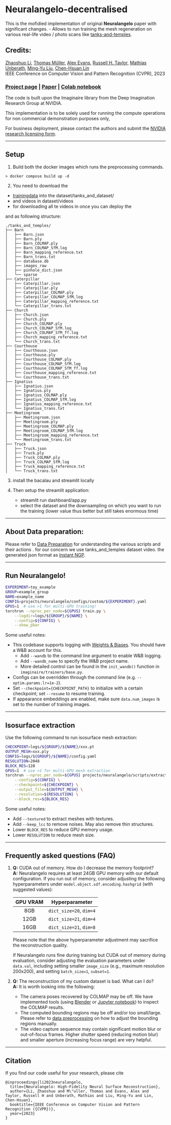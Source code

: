 # Neuralangelo-decentralised 
This is the mofidied implementation of original **Neuralangelo** paper with significant changes.
    - Allows to run training the mesh regeneration on various real-life video / photo scans like [tanks-and-temples]().



## Credits:

[Zhaoshuo Li](https://mli0603.github.io/),
[Thomas Müller](https://tom94.net/),
[Alex Evans](https://research.nvidia.com/person/alex-evans),
[Russell H. Taylor](https://www.cs.jhu.edu/~rht/),
[Mathias Unberath](https://mathiasunberath.github.io/),
[Ming-Yu Liu](https://mingyuliu.net/),
[Chen-Hsuan Lin](https://chenhsuanlin.bitbucket.io/)  
IEEE Conference on Computer Vision and Pattern Recognition (CVPR), 2023

### [Project page](https://research.nvidia.com/labs/dir/neuralangelo/) | [Paper](https://arxiv.org/abs/2306.03092/) | [Colab notebook](https://colab.research.google.com/drive/13u8DX9BNzQwiyPPCB7_4DbSxiQ5-_nGF)

The code is built upon the Imaginaire library from the Deep Imagination Research Group at NVIDIA.  




This implementation is to be solely used for running the compute operations for non commercial demonstration purposes only,

 For business  deployment, please contact the authors and submit the [NVIDIA research licensing form](https://www.nvidia.com/en-us/research/inquiries/).

--------------------------------------

## Setup


1. Build both the docker images which runs the preprocessing commands.

```
> docker compose build up -d 
```

2. You need to download the 
- [trainingdata](https://drive.google.com/file/d/1jAr3IDvhVmmYeDWi0D_JfgiHcl70rzVE/view?resourcekey=)   into the dataset/tanks_and_dataset/ 
- and  videos in dataset/videos
- for downloading all te videos in once you can deploy the 

and as following structure:

```
./tanks_and_temples/
├── Barn
│   ├── Barn.json
│   ├── Barn.ply
│   ├── Barn_COLMAP.ply
│   ├── Barn_COLMAP_SfM.log
│   ├── Barn_mapping_reference.txt
│   ├── Barn_trans.txt
│   ├── database.db
│   ├── images_raw
│   ├── pinhole_dict.json
│   └── sparse
├── Caterpillar
│   ├── Caterpillar.json
│   ├── Caterpillar.ply
│   ├── Caterpillar_COLMAP.ply
│   ├── Caterpillar_COLMAP_SfM.log
│   ├── Caterpillar_mapping_reference.txt
│   └── Caterpillar_trans.txt
├── Church
│   ├── Church.json
│   ├── Church.ply
│   ├── Church_COLMAP.ply
│   ├── Church_COLMAP_SfM.log
│   ├── Church_COLMAP_SfM_ff.log
│   ├── Church_mapping_reference.txt
│   └── Church_trans.txt
├── Courthouse
│   ├── Courthouse.json
│   ├── Courthouse.ply
│   ├── Courthouse_COLMAP.ply
│   ├── Courthouse_COLMAP_SfM.log
│   ├── Courthouse_COLMAP_SfM_ff.log
│   ├── Courthouse_mapping_reference.txt
│   └── Courthouse_trans.txt
├── Ignatius
│   ├── Ignatius.json
│   ├── Ignatius.ply
│   ├── Ignatius_COLMAP.ply
│   ├── Ignatius_COLMAP_SfM.log
│   ├── Ignatius_mapping_reference.txt
│   └── Ignatius_trans.txt
├── Meetingroom
│   ├── Meetingroom.json
│   ├── Meetingroom.ply
│   ├── Meetingroom_COLMAP.ply
│   ├── Meetingroom_COLMAP_SfM.log
│   ├── Meetingroom_mapping_reference.txt
│   └── Meetingroom_trans.txt
├── Truck
│   ├── Truck.json
│   ├── Truck.ply
│   ├── Truck_COLMAP.ply
│   ├── Truck_COLMAP_SfM.log
│   ├── Truck_mapping_reference.txt
│   └── Truck_trans.txt
```
3. install the bacalau and streamlit locally

4. Then setup the streamlit application: 
    - streamlit run dashboard/app.py  
    - select the dataset and the downsampling on which you want to run the training (lower value thus better but still takes enormous time)


--------------------------------------

##  About Data preparation:
Please refer to [Data Preparation](DATA_PROCESSING.md) for understanding the various scripts and their actions .  for our concern we use tanks_and_temples dataset video. the generated json format as [Instant NGP](https://github.com/NVlabs/instant-ngp).

--------------------------------------

## Run Neuralangelo!
```bash
EXPERIMENT=toy_example
GROUP=example_group
NAME=example_name
CONFIG=projects/neuralangelo/configs/custom/${EXPERIMENT}.yaml
GPUS=1  # use >1 for multi-GPU training!
torchrun --nproc_per_node=${GPUS} train.py \
    --logdir=logs/${GROUP}/${NAME} \
    --config=${CONFIG} \
    --show_pbar
```
Some useful notes:
- This codebase supports logging with [Weights & Biases](https://wandb.ai/site). You should have a W&B account for this.
    - Add `--wandb` to the command line argument to enable W&B logging.
    - Add `--wandb_name` to specify the W&B project name.
    - More detailed control can be found in the `init_wandb()` function in `imaginaire/trainers/base.py`.
- Configs can be overridden through the command line (e.g. `--optim.params.lr=1e-2`).
- Set `--checkpoint={CHECKPOINT_PATH}` to initialize with a certain checkpoint; set `--resume` to resume training.
- If appearance embeddings are enabled, make sure `data.num_images` is set to the number of training images.

--------------------------------------

## Isosurface extraction
Use the following command to run isosurface mesh extraction:
```bash
CHECKPOINT=logs/${GROUP}/${NAME}/xxx.pt
OUTPUT_MESH=xxx.ply
CONFIG=logs/${GROUP}/${NAME}/config.yaml
RESOLUTION=2048
BLOCK_RES=128
GPUS=1  # use >1 for multi-GPU mesh extraction
torchrun --nproc_per_node=${GPUS} projects/neuralangelo/scripts/extract_mesh.py \
    --config=${CONFIG} \
    --checkpoint=${CHECKPOINT} \
    --output_file=${OUTPUT_MESH} \
    --resolution=${RESOLUTION} \
    --block_res=${BLOCK_RES}
```
Some useful notes:
- Add `--textured` to extract meshes with textures.
- Add `--keep_lcc` to remove noises. May also remove thin structures.
- Lower `BLOCK_RES` to reduce GPU memory usage.
- Lower `RESOLUTION` to reduce mesh size.

--------------------------------------

## Frequently asked questions (FAQ)
1. **Q:** CUDA out of memory. How do I decrease the memory footprint?  
    **A:** Neuralangelo requires at least 24GB GPU memory with our default configuration. If you run out of memory, consider adjusting the following hyperparameters under `model.object.sdf.encoding.hashgrid` (with suggested values):

    | GPU VRAM      | Hyperparameter          |
    | :-----------: | :---------------------: |
    | 8GB           | `dict_size=20`, `dim=4` |
    | 12GB          | `dict_size=21`, `dim=4` |
    | 16GB          | `dict_size=21`, `dim=8` |

    Please note that the above hyperparameter adjustment may sacrifice the reconstruction quality.

   If Neuralangelo runs fine during training but CUDA out of memory during evaluation, consider adjusting the evaluation parameters under `data.val`, including setting smaller `image_size` (e.g., maximum resolution 200x200), and setting `batch_size=1`, `subset=1`.

2. **Q:** The reconstruction of my custom dataset is bad. What can I do?  
    **A:** It is worth looking into the following:
    - The camera poses recovered by COLMAP may be off. We have implemented tools (using [Blender](https://github.com/mli0603/BlenderNeuralangelo) or [Jupyter notebook](projects/neuralangelo/scripts/visualize_colmap.ipynb)) to inspect the COLMAP results.
    - The computed bounding regions may be off and/or too small/large. Please refer to [data preprocessing](DATA_PROCESSING.md) on how to adjust the bounding regions manually.
    - The video capture sequence may contain significant motion blur or out-of-focus frames. Higher shutter speed (reducing motion blur) and smaller aperture (increasing focus range) are very helpful.

--------------------------------------

## Citation
If you find our code useful for your research, please cite
```
@inproceedings{li2023neuralangelo,
  title={Neuralangelo: High-Fidelity Neural Surface Reconstruction},
  author={Li, Zhaoshuo and M\"uller, Thomas and Evans, Alex and Taylor, Russell H and Unberath, Mathias and Liu, Ming-Yu and Lin, Chen-Hsuan},
  booktitle={IEEE Conference on Computer Vision and Pattern Recognition ({CVPR})},
  year={2023}
}
```
